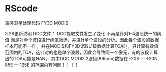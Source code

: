 # RScode
遥感卫星处理代码
FY3D MODIS


3.26更新说明
DCC文件：
DCC提取文件发生了变化 不再是针对1-4波段统一的阈值 而是对单个波段进行阈值筛选，并进行单个波段的分析。因此每个波段的数据样本可能不一样；
并在MODIS和FY3D读取L1级数据计算TOA时，只计算有效值范围内的TOA，这针对的也是单个波段，因此会导致同一个像元，有的波段计算出的TOA可能是NAN。
其中DCC MODIS 2波段(865nm)数据在 -20S — +20N, 85E — 125E 的范围内有问题！！！！